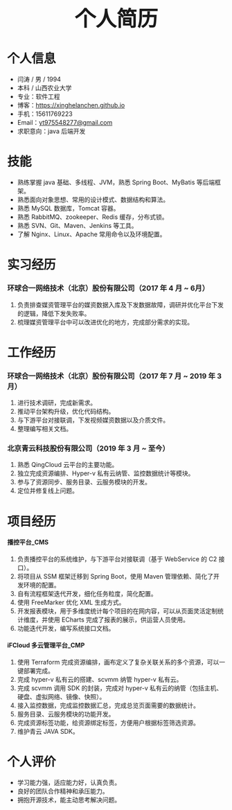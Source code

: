 # <center><font size=7>个人简历</font></center>

# 个人信息

* 闫涛 / 男 / 1994
* 本科 / 山西农业大学
* 专业：软件工程
* 博客：https://xinghelanchen.github.io
* 手机：15611769223
* Email：yt975548277@gmail.com
* 求职意向：java 后端开发



# 技能

* 熟练掌握 java 基础、多线程、JVM，熟悉 Spring Boot、MyBatis 等后端框架。
* 熟悉面向对象思想、常用的设计模式、数据结构和算法。
* 熟悉 MySQL 数据库，Tomcat 容器。
* 熟悉 RabbitMQ、zookeeper、Redis 缓存，分布式锁。
* 熟悉 SVN、Git、Maven、Jenkins 等工具。
* 了解 Nginx、Linux、Apache 常用命令以及环境配置。



# 实习经历

### 环球合一网络技术（北京）股份有限公司（2017 年 4 月 ~ 6月）

1. 负责排查媒资管理平台的媒资数据入库及下发数据故障，调研并优化平台下发的逻辑，降低下发失败率。
2. 梳理媒资管理平台中可以改进优化的地方，完成部分需求的实现。



# 工作经历

### 环球合一网络技术（北京）股份有限公司（2017 年 7 月 ~ 2019 年 3 月）

1. 进行技术调研，完成新需求。
2. 推动平台架构升级，优化代码结构。
3. 与下游平台对接联调，下发视频媒资数据以及介质文件。
4. 整理编写相关文档。



### 北京青云科技股份有限公司（2019 年 3 月 ~ 至今）

1. 熟悉 QingCloud 云平台的主要功能。
2. 独立完成资源编排、Hyper-v 私有云纳管、监控数据统计等模块。
3. 参与了资源同步、服务目录、云服务模块的开发。
4. 定位并修复线上问题。



# 项目经历

#### 播控平台_CMS

1. 负责播控平台的系统维护，与下游平台对接联调（基于 WebService 的 C2 接口）。
2. 将项目从 SSM 框架迁移到 Spring Boot，使用 Maven 管理依赖、简化了开发环境的配置。
3. 自有流程框架迭代开发，细化任务粒度，简化配置。
4. 使用 FreeMarker 优化 XML 生成方式。
5. 开发报表模块，用于多维度统计每个项目的在网内容，可以从页面灵活定制统计维度，并使用 ECharts 完成了报表的展示，供运营人员使用。
6. 功能迭代开发，编写系统接口文档。

#### iFCloud 多云管理平台_CMP

1. 使用 Terraform 完成资源编排，画布定义了复杂关联关系的多个资源，可以一键部署完成。
2. 完成 hyper-v 私有云的搭建、scvmm 纳管 hyper-v 私有云。
3. 完成 scvmm 调用 SDK 的封装，完成对 hyper-v 私有云的纳管（包括主机、硬盘、虚拟网络、镜像、快照）。
4. 接入监控数据，完成监控数据汇总，完成总览页面需要的数据统计。
5. 服务目录、云服务模块的功能开发。
6. 完成资源标签功能，给资源绑定标签，方便用户根据标签筛选资源。
7. 维护青云 JAVA SDK。


# 个人评价

* 学习能力强，适应能力好，认真负责。
* 良好的团队合作精神和承压能力。
* 拥抱开源技术，能主动思考解决问题。